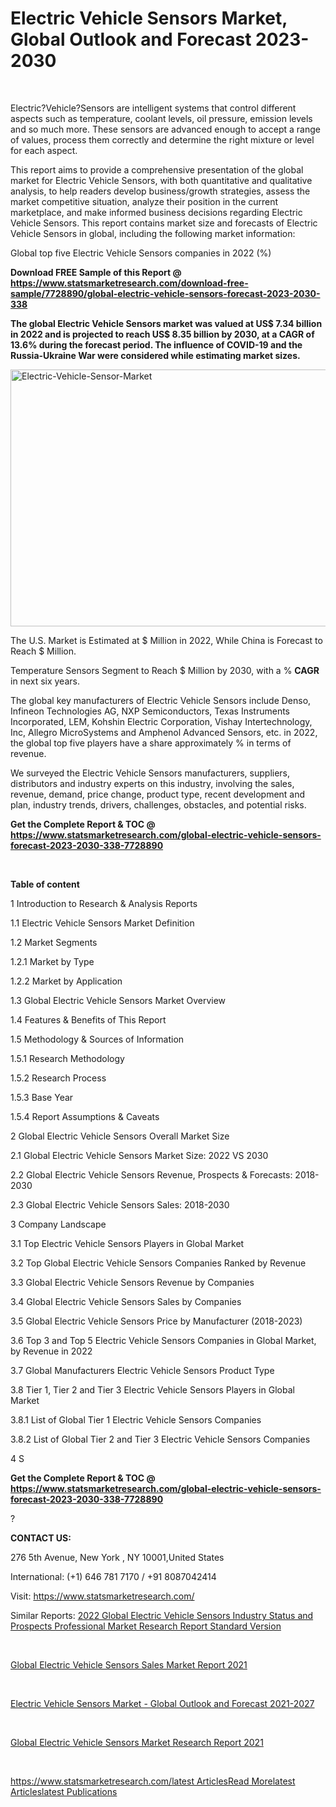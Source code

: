 <h1>Electric Vehicle Sensors Market, Global Outlook and Forecast 2023-2030</h1><br/><p>Electric?Vehicle?Sensors are intelligent systems that control different aspects such as temperature, coolant levels, oil pressure, emission levels and so much more. These sensors are advanced enough to accept a range of values, process them correctly and determine the right mixture or level for each aspect.</p>
 
 
 
 <p>This report aims to provide a comprehensive presentation of the global market for Electric Vehicle Sensors, with both quantitative and qualitative analysis, to help readers develop business/growth strategies, assess the market competitive situation, analyze their position in the current marketplace, and make informed business decisions regarding Electric Vehicle Sensors. This report contains market size and forecasts of Electric Vehicle Sensors in global, including the following market information:</p>
 
 
 
 <p>Global top five Electric Vehicle Sensors companies in 2022 (%)</p>
 
 
 
 <p><strong>Download FREE Sample of this Report @ <a href="https://www.statsmarketresearch.com/download-free-sample/7728890/global-electric-vehicle-sensors-forecast-2023-2030-338">https://www.statsmarketresearch.com/download-free-sample/7728890/global-electric-vehicle-sensors-forecast-2023-2030-338</a></strong></p>
 
 
 
 <p><strong>The global Electric Vehicle Sensors market was valued at US$ 7.34 billion in 2022 and is projected to reach US$ 8.35 billion by 2030, at a <strong>CAGR</strong> of 13.6% during the forecast period. The influence of COVID-19 and the Russia-Ukraine War were considered while estimating market sizes.</strong></p>
 
 
 
 <p><img alt="Electric-Vehicle-Sensor-Market" src="https://www.xing.com/imagecache/public/scaled_original_image/eyJ1dWlkIjoiYmQzY2IwYTItYTQxNy00Y2M1LWE0N2YtOTI1ZjdlZmU2NmFkIiwiYXBwX2NvbnRleHQiOiJwb3N0aW5ncyIsIm1heF93aWR0aCI6MTQ4MCwibWF4X2hlaWdodCI6MTQ4MH0?signature=6c84e2d803d38fe67c69a5200ee45fb1dac939f627219ac534fc66e0e0f9bb15" style="height:411px; width:730px" /></p>
 
 
 
 <p>The U.S. Market is Estimated at $ Million in 2022, While China is Forecast to Reach $ Million.</p>
 
 
 
 <p>Temperature Sensors Segment to Reach $ Million by 2030, with a % <strong>CAGR</strong> in next six years.</p>
 
 
 
 <p>The global key manufacturers of Electric Vehicle Sensors include Denso, Infineon Technologies AG, NXP Semiconductors, Texas Instruments Incorporated, LEM, Kohshin Electric Corporation, Vishay Intertechnology, Inc, Allegro MicroSystems and Amphenol Advanced Sensors, etc. in 2022, the global top five players have a share approximately % in terms of revenue.</p>
 
 
 
 <p>We surveyed the Electric Vehicle Sensors manufacturers, suppliers, distributors and industry experts on this industry, involving the sales, revenue, demand, price change, product type, recent development and plan, industry trends, drivers, challenges, obstacles, and potential risks.</p>
 
 
 
 <div><b>Get the Complete Report & TOC @ <a href="https://www.statsmarketresearch.com/global-electric-vehicle-sensors-forecast-2023-2030-338-7728890">https://www.statsmarketresearch.com/global-electric-vehicle-sensors-forecast-2023-2030-338-7728890</a></b></div>
 
 
 
 <p><br />
 
 <b>Table of content</b></p>
 
 
 
 <p>1 Introduction to Research & Analysis Reports<br />
 
 1.1 Electric Vehicle Sensors Market Definition<br />
 
 1.2 Market Segments<br />
 
 1.2.1 Market by Type<br />
 
 1.2.2 Market by Application<br />
 
 1.3 Global Electric Vehicle Sensors Market Overview<br />
 
 1.4 Features & Benefits of This Report<br />
 
 1.5 Methodology & Sources of Information<br />
 
 1.5.1 Research Methodology<br />
 
 1.5.2 Research Process<br />
 
 1.5.3 Base Year<br />
 
 1.5.4 Report Assumptions & Caveats<br />
 
 2 Global Electric Vehicle Sensors Overall Market Size<br />
 
 2.1 Global Electric Vehicle Sensors Market Size: 2022 VS 2030<br />
 
 2.2 Global Electric Vehicle Sensors Revenue, Prospects & Forecasts: 2018-2030<br />
 
 2.3 Global Electric Vehicle Sensors Sales: 2018-2030<br />
 
 3 Company Landscape<br />
 
 3.1 Top Electric Vehicle Sensors Players in Global Market<br />
 
 3.2 Top Global Electric Vehicle Sensors Companies Ranked by Revenue<br />
 
 3.3 Global Electric Vehicle Sensors Revenue by Companies<br />
 
 3.4 Global Electric Vehicle Sensors Sales by Companies<br />
 
 3.5 Global Electric Vehicle Sensors Price by Manufacturer (2018-2023)<br />
 
 3.6 Top 3 and Top 5 Electric Vehicle Sensors Companies in Global Market, by Revenue in 2022<br />
 
 3.7 Global Manufacturers Electric Vehicle Sensors Product Type<br />
 
 3.8 Tier 1, Tier 2 and Tier 3 Electric Vehicle Sensors Players in Global Market<br />
 
 3.8.1 List of Global Tier 1 Electric Vehicle Sensors Companies<br />
 
 3.8.2 List of Global Tier 2 and Tier 3 Electric Vehicle Sensors Companies<br />
 
 4 S</p>
 
 
 
 <div><b>Get the Complete Report & TOC @ <a href="https://www.statsmarketresearch.com/global-electric-vehicle-sensors-forecast-2023-2030-338-7728890">https://www.statsmarketresearch.com/global-electric-vehicle-sensors-forecast-2023-2030-338-7728890</a></b></div>
 
 
 
 <p>? </p>
 
 
 
 <p><b>CONTACT US:</b><br />
 
 276 5th Avenue, New York , NY 10001,United States<br />
 
 International: (+1) 646 781 7170 / +91 8087042414<br />
 
 Visit: <a href="https://www.statsmarketresearch.com/">https://www.statsmarketresearch.com/</a><br />
 
 Similar Reports: <a href="https://www.statsmarketresearch.com/global-electric-vehicle-sensors-forecast-2023-2030-338-7728890">2022 Global Electric Vehicle Sensors Industry Status and Prospects Professional Market Research Report Standard Version</a><br />
 
 <br />
 
 <a href="https://www.statsmarketresearch.com/global-electric-vehicle-sensors-forecast-2023-2030-338-7728890">Global Electric Vehicle Sensors Sales Market Report 2021</a><br />
 
 <br />
 
 <a href="https://www.statsmarketresearch.com/global-electric-vehicle-sensors-forecast-2023-2030-338-7728890">Electric Vehicle Sensors Market - Global Outlook and Forecast 2021-2027</a><br />
 
 <br />
 
 <a href="https://www.statsmarketresearch.com/global-electric-vehicle-sensors-forecast-2023-2030-338-7728890">Global Electric Vehicle Sensors Market Research Report 2021</a><br />
 
 <br />
 
 <a href="https://gyeongbokgung.com">https://www.statsmarketresearch.com/</a><a href="https://hallyeomaritime.com">latest Articles</a><a href="https://jingwansa.com">Read More</a><a href="https://nguoiviet.jp/">latest Articles</a><a href="https://www.intelmarketresearch.com/">latest Publications</a></p>